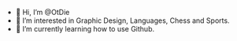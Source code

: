 - 👋 Hi, I’m @OtDie
- 👀 I’m interested in Graphic Design, Languages, Chess and Sports.
- 🌱 I’m currently learning how to use Github.

<!---
OtDie/OtDie is a ✨ special ✨ repository because its `README.md` (this file) appears on your GitHub profile.
You can click the Preview link to take a look at your changes.
--->
